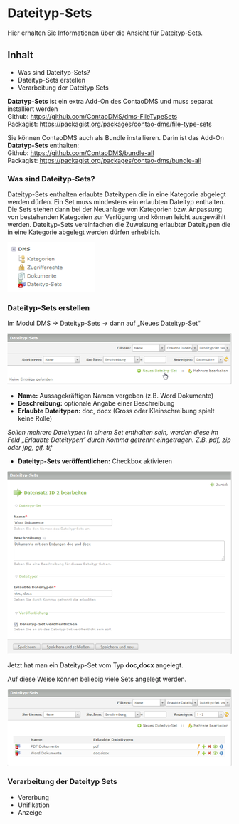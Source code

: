 # Dateityp-Sets

Hier erhalten Sie Informationen über die Ansicht für Dateityp-Sets.

## Inhalt
* Was sind Dateityp-Sets?
* Dateityp-Sets erstellen
* Verarbeitung der Dateityp Sets

**Datatyp-Sets** ist ein extra Add-On des ContaoDMS und muss separat installiert werden  
Github: https://github.com/ContaoDMS/dms-FileTypeSets  
Packagist: https://packagist.org/packages/contao-dms/file-type-sets

Sie können ContaoDMS auch als Bundle installieren. Darin ist das Add-On **Datatyp-Sets** enthalten:  
Github: https://github.com/ContaoDMS/bundle-all  
Packagist: https://packagist.org/packages/contao-dms/bundle-all

### Was sind Dateityp-Sets?
Dateityp-Sets enthalten erlaubte Dateitypen die in eine Kategorie abgelegt werden dürfen. Ein Set muss mindestens ein erlaubten Dateityp enthalten.
Die Sets stehen dann bei der Neuanlage von Kategorien bzw. Anpassung von bestehenden Kategorien zur Verfügung und können leicht ausgewählt werden. Dateityp-Sets vereinfachen die Zuweisung erlaubter Dateitypen die in eine Kategorie abgelegt werden dürfen erheblich.

![Screenshot Backend Menü](../screenshot_backend_menu.png)

### Dateityp-Sets erstellen
Im Modul DMS → Dateityp-Sets → dann auf „Neues Dateityp-Set“


![Screenshot Neues Dateityp-Sets anlegen](screenshot_file_type_sets_new.png)


* **Name:** Aussagekräftigen Namen vergeben (z.B. Word Dokumente)
* **Beschreibung:** optionale Angabe einer Beschreibung
* **Erlaubte Dateitypen:** doc, docx (Gross oder Kleinschreibung spielt keine Rolle)

*Sollen mehrere Dateitypen in einem Set enthalten sein, werden diese im Feld „Erlaubte Dateitypen“ durch Komma getrennt eingetragen. Z.B. pdf, zip oder jpg, gif, tif*

* **Dateityp-Sets veröffentlichen:** Checkbox aktivieren

![Screenshot Dateityp-Sets konfigurieren](screenshot_file_type_sets_settings.png)

Jetzt hat man ein Dateityp-Set vom Typ **doc,docx** angelegt.

Auf diese Weise können beliebig viele Sets angelegt werden.

![Screenshot Dateityp-Sets Liste](screenshot_file_type_sets_list.png)



### Verarbeitung der Dateityp Sets

* Vererbung
* Unifikation
* Anzeige
